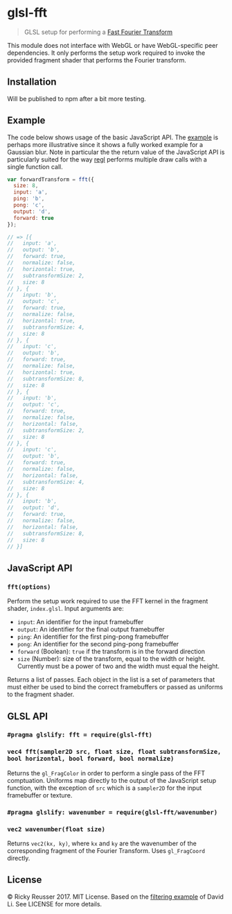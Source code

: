 # glsl-fft

> GLSL setup for performing a [Fast Fourier Transform][fft]

This module does not interface with WebGL or have WebGL-specific peer dependencies. It only performs the setup work required to invoke the provided fragment shader that performs the Fourier transform.

## Installation

Will be published to npm after a bit more testing.

## Example

The code below shows usage of the basic JavaScript API. The [example](./example/index.js) is perhaps more illustrative since it shows a fully worked example for a Gaussian blur. Note in particular the the return value of the JavaScript API is particularly suited for the way [regl][regl] performs multiple draw calls with a single function call.

```javascript
var forwardTransform = fft({
  size: 8,
  input: 'a',
  ping: 'b',
  pong: 'c',
  output: 'd',
  forward: true
});

// => [{
//   input: 'a',
//   output: 'b',
//   forward: true,
//   normalize: false,
//   horizontal: true,
//   subtransformSize: 2,
//   size: 8
// }, {
//   input: 'b',
//   output: 'c',
//   forward: true,
//   normalize: false,
//   horizontal: true,
//   subtransformSize: 4,
//   size: 8
// }, {
//   input: 'c',
//   output: 'b',
//   forward: true,
//   normalize: false,
//   horizontal: true,
//   subtransformSize: 8,
//   size: 8
// }, {
//   input: 'b',
//   output: 'c',
//   forward: true,
//   normalize: false,
//   horizontal: false,
//   subtransformSize: 2,
//   size: 8
// }, {
//   input: 'c',
//   output: 'b',
//   forward: true,
//   normalize: false,
//   horizontal: false,
//   subtransformSize: 4,
//   size: 8
// }, {
//   input: 'b',
//   output: 'd',
//   forward: true,
//   normalize: false,
//   horizontal: false,
//   subtransformSize: 8,
//   size: 8
// }]
```

## JavaScript API

### `fft(options)`

Perform the setup work required to use the FFT kernel in the fragment shader, `index.glsl`. Input arguments are:

- `input`: An identifier for the input framebuffer
- `output`: An identifier for the final output framebuffer
- `ping`: An identifier for the first ping-pong framebuffer
- `pong`: An identifier for the second ping-pong framebuffer
- `forward` (Boolean): `true` if the transform is in the forward direction
- `size` (Number): size of the transform, equal to the width or height. Currently must be a power of two and the width must equal the height.

Returns a list of passes. Each object in the list is a set of parameters that must either be used to bind the correct framebuffers or passed as uniforms to the fragment shader.

## GLSL API

### `#pragma glslify: fft = require(glsl-fft)`
### `vec4 fft(sampler2D src, float size, float subtransformSize, bool horizontal, bool forward, bool normalize)`

Returns the `gl_FragColor` in order to perform a single pass of the FFT comptuation. Uniforms map directly to the output of the JavaScript setup function, with the exception of `src` which is a `sampler2D` for the input framebuffer or texture.

### `#pragma glslify: wavenumber = require(glsl-fft/wavenumber)`
### `vec2 wavenumber(float size)`

Returns `vec2(kx, ky)`, where `kx` and `ky` are the wavenumber of the corresponding fragment of the Fourier Transform. Uses `gl_FragCoord` directly.

## License

&copy; Ricky Reusser 2017. MIT License. Based on the [filtering example][dli] of David Li. See LICENSE for more details.

[fft]: https://en.wikipedia.org/wiki/Fast_Fourier_transform
[dli]: https://github.com/dli/filtering
[regl]: https://github.com/regl-project/regl
